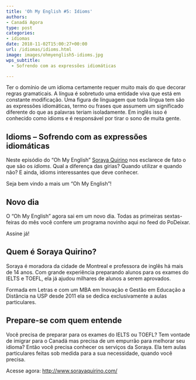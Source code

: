 ```yaml
---
title: 'Oh My English #5: Idioms'
authors:
- Canadá Agora
type: post
categories:
- idiomas
date: 2018-11-02T15:00:27+00:00
url: /idiomas/idioms.html
image: images/ohmyenglish5-idioms.jpg
wps_subtitle:
  - Sofrendo com as expressões idiomáticas

---
```

Ter o domínio de um idioma certamente requer muito mais do que decorar regras gramaticais. A língua é sobretudo uma entidade viva que está em constante modificação. Uma figura de linguagem que toda língua tem são as expressões idiomáticas, termo ou frases que assumem um significado diferente do que as palavras teriam isoladamente. Em inglês isso é conhecido como idioms e é responsável por tirar o sono de muita gente.

## Idioms &#8211; Sofrendo com as expressões idiomáticas

Neste episódio do &#8220;Oh My English&#8221; [Soraya Quirino][1] nos esclarece de fato o que são os _idioms_. Qual a diferença das gírias? Quando utilizar e quando não? E ainda, idioms interessantes que deve conhecer.

Seja bem vindo a mais um &#8220;Oh My English&#8221;!



## Novo dia

O &#8220;Oh My English&#8221; agora sai em um novo dia. Todas as primeiras sextas-feiras do mês você confere um programa novinho aqui no feed do PoDeixar.

Assine já!

## Quem é Soraya Quirino?

Soraya é moradora da cidade de Montreal e professora de inglês há mais de 14 anos. Com grande experiência preparando alunos para os exames do IELTS e TOEFL, ela já ajudou milhares de alunos a serem aprovados.​

Formada em Letras e com um MBA em Inovação e Gestão em Educação a Distância na USP desde 2011 ela se dedica exclusivamente a aulas particulares.

## Prepare-se com quem entende​

Você precisa de preparar para os exames do IELTS ou TOEFL? Tem vontade de imigrar para o Canadá mas precisa de um empurrão para melhorar seu idioma? Então você precisa conhecer os serviços da Soraya. Ela tem aulas particulares feitas sob medida para a sua necessidade, quando você precisa.

Acesse agora: <http://www.sorayaquirino.com/>

 [1]: /sorayaquirino